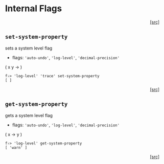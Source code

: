 # Internal Flags
<div style="text-align: right"><a href="https:/github.com/Hypercubed/f-flat_node/blob/master/src/core/flags.ts#L8">[src]</a></div>

## `set-system-property`

sets a system level flag
- flags: `'auto-undo'`, `'log-level'`, `'decimal-precision'`

( x y -> )


```
f♭> 'log-level' 'trace' set-system-property
[ ]
```
<div style="text-align: right"><a href="https:/github.com/Hypercubed/f-flat_node/blob/master/src/core/flags.ts#L25">[src]</a></div>

## `get-system-property`

gets a system level flag
- flags: `'auto-undo'`, `'log-level'`, `'decimal-precision'`

( x -> y )

```
f♭> 'log-level' get-system-property
[ 'warn' ]
```
<div style="text-align: right"><a href="https:/github.com/Hypercubed/f-flat_node/blob/master/src/core/flags.ts#L54">[src]</a></div>

